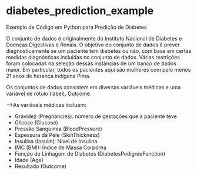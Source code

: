 # diabetes_prediction_example
Exemplo de Código em Python para Predição de Diabetes


O conjunto de dados é originalmente do Instituto Nacional de Diabetes e Doenças Digestivas e Renais. O objetivo do conjunto de dados é prever diagnosticamente se um paciente tem diabetes ou não, com base em certas medidas diagnósticas incluídas no conjunto de dados. Várias restrições foram colocadas na seleção dessas instâncias de um banco de dados maior. Em particular, todos os pacientes aqui são mulheres com pelo menos 21 anos de herança indígena Pima.

Os conjuntos de dados consistem em diversas variáveis médicas e uma variável de rótulo (label), Outcome.

-->As variáveis médicas incluem:

  - Gravidez (Pregnancies): número de gestações que a paciente teve
  - Glicose (Glucose)
  - Pressão Sanguínea (BloodPressure)
  - Espessura da Pele (SkinThickness)
  - Insulina (Insulin): Nível de Insulina
  - IMC (BMI): Índice de Massa Corpórea
  - Função de Linhagem de Diabetes (DiabetesPedigreeFunction)
  - Idade (Age)
  - Resultado (Outcome)
